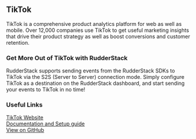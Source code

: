 ## TikTok

TikTok is a comprehensive product analytics platform for web as well as mobile. Over 12,000 companies use TikTok to get useful marketing insights that drive their product strategy as well as boost conversions and customer retention.

### Get More Out of TikTok with RudderStack

RudderStack supports sending events from the RudderStack SDKs to TikTok via the S2S (Server to Server) connection mode. Simply configure TikTok as a destination on the RudderStack dashboard, and start sending your events to TikTok in no time!

### Useful Links

[TikTok Website][]  
[Documentation and Setup guide][]  
[View on GitHub][]

[//]: # "These are reference links used in the body of this note and get stripped out when the markdown processor does its job. There is no need to format nicely because it shouldn't be seen. Thanks SO - http://stackoverflow.com/questions/4823468/store-comments-in-markdown-syntax"
[TikTok website]: https://amplitude.com/
[documentation and setup guide]: https://docs.rudderstack.com/destinations/amplitude
[view on github]: https://github.com/rudderlabs/rudder-transformer/tree/master/v0/destinations/am
